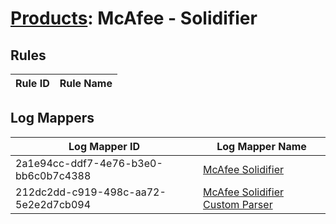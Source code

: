 # [Products](README.md): McAfee - Solidifier

## Rules

|Rule ID|Rule Name|
|----|----|


## Log Mappers

|Log Mapper ID|Log Mapper Name|
|----|----|
|2a1e94cc-ddf7-4e76-b3e0-bb6c0b7c4388|[McAfee Solidifier](../mappings/2a1e94cc-ddf7-4e76-b3e0-bb6c0b7c4388.md)|
|212dc2dd-c919-498c-aa72-5e2e2d7cb094|[McAfee Solidifier Custom Parser](../mappings/212dc2dd-c919-498c-aa72-5e2e2d7cb094.md)|


